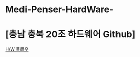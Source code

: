 # Medi-Penser-HardWare-
# [충남 충북 20조 하드웨어 Github]
[H/W 플로우](https://user-images.githubusercontent.com/42240751/167737923-a84d2546-9dfb-4788-8e2a-9a3a56ce9904.png)
